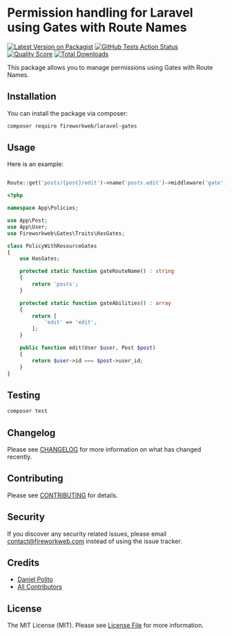 # Permission handling for Laravel using Gates with Route Names

[![Latest Version on Packagist](https://img.shields.io/packagist/v/fireworkweb/laravel-gates.svg?style=flat-square)](https://packagist.org/packages/fireworkweb/laravel-gates)
[![GitHub Tests Action Status](https://img.shields.io/github/workflow/status/fireworkweb/laravel-gates/run-tests?label=tests)](https://github.com/fireworkweb/laravel-gates/actions?query=workflow%3Arun-tests+branch%3Amaster)
[![Quality Score](https://img.shields.io/scrutinizer/g/fireworkweb/laravel-gates.svg?style=flat-square)](https://scrutinizer-ci.com/g/fireworkweb/laravel-gates)
[![Total Downloads](https://img.shields.io/packagist/dt/fireworkweb/laravel-gates.svg?style=flat-square)](https://packagist.org/packages/fireworkweb/laravel-gates)

This package allows you to manage permissions using Gates with Route Names.

## Installation

You can install the package via composer:

```bash
composer require fireworkweb/laravel-gates
```

## Usage

Here is an example:

```php

Route::get('posts/{post}/edit')->name('posts.edit')->middleware('gate');
```

```php
<?php

namespace App\Policies;

use App\Post;
use App\User;
use Fireworkweb\Gates\Traits\HasGates;

class PolicyWithResourceGates
{
    use HasGates;

    protected static function gateRouteName() : string
    {
        return 'posts';
    }

    protected static function gateAbilities() : array
    {
        return [
            'edit' => 'edit',
        ];
    }

    public function edit(User $user, Post $post)
    {
        return $user->id === $post->user_id;
    }
}
```

## Testing

``` bash
composer test
```

## Changelog

Please see [CHANGELOG](CHANGELOG.md) for more information on what has changed recently.

## Contributing

Please see [CONTRIBUTING](CONTRIBUTING.md) for details.

## Security

If you discover any security related issues, please email contact@fireworkweb.com instead of using the issue tracker.

## Credits

- [Daniel Polito](https://github.com/dbpolito)
- [All Contributors](../../contributors)

## License

The MIT License (MIT). Please see [License File](LICENSE.md) for more information.
